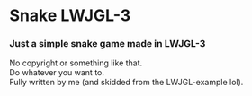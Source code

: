<h1 align="left">Snake LWJGL-3</h1>
<h3>Just a simple snake game made in LWJGL-3</h3>
<p>No copyright or something like that.<br>Do whatever you want to.<br>Fully written by me (and skidded from the LWJGL-example lol).</p>
